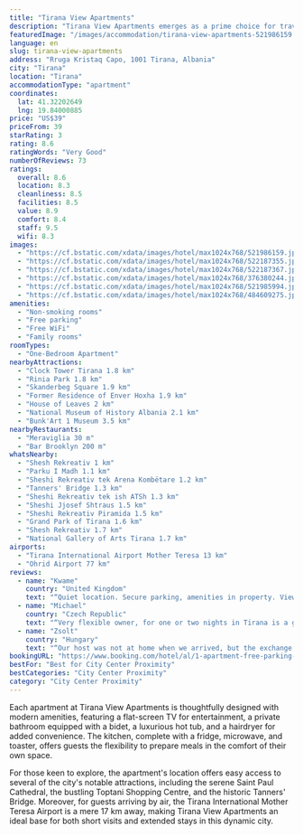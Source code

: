 ```yaml
---
title: "Tirana View Apartments"
description: "Tirana View Apartments emerges as a prime choice for travelers seeking comfort and convenience in the heart of the city."
featuredImage: "/images/accommodation/tirana-view-apartments-521986159.jpg"
language: en
slug: tirana-view-apartments
address: "Rruga Kristaq Capo, 1001 Tirana, Albania"
city: "Tirana"
location: "Tirana"
accommodationType: "apartment"
coordinates:
  lat: 41.32202649
  lng: 19.84000885
price: "US$39"
priceFrom: 39
starRating: 3
rating: 8.6
ratingWords: "Very Good"
numberOfReviews: 73
ratings:
  overall: 8.6
  location: 8.3
  cleanliness: 8.5
  facilities: 8.5
  value: 8.9
  comfort: 8.4
  staff: 9.5
  wifi: 8.3
images:
  - "https://cf.bstatic.com/xdata/images/hotel/max1024x768/521986159.jpg?k=e277c2cb85421d797803a4a7b9574b0fb3b7f11306ca46532e33edf12d272a0a&o=&hp=1"
  - "https://cf.bstatic.com/xdata/images/hotel/max1024x768/522187355.jpg?k=0273f1fff3a0f2c85daf3e80f046ed208959cc01f66afbd062d8566740e43b37&o=&hp=1"
  - "https://cf.bstatic.com/xdata/images/hotel/max1024x768/522187367.jpg?k=ed8e784534e784d5fc5c1e308380fbbaa684adfd04bc91b08112b8336a0d4363&o=&hp=1"
  - "https://cf.bstatic.com/xdata/images/hotel/max1024x768/376380244.jpg?k=8d1083d1cb86d99e011cf8c8397524bb51b32bf4e1d0ec2bf7f489e7275ed2b8&o=&hp=1"
  - "https://cf.bstatic.com/xdata/images/hotel/max1024x768/521985994.jpg?k=95aabb217c68fb104f6d80ffef29c0c23f69c6e6a19dd71c67b87f72d7408b70&o=&hp=1"
  - "https://cf.bstatic.com/xdata/images/hotel/max1024x768/484609275.jpg?k=7d1cb98ea4a3afb6ced48944010d7bcf5fa4d29fa9fe6207322faa88346a8ba9&o=&hp=1"
amenities:
  - "Non-smoking rooms"
  - "Free parking"
  - "Free WiFi"
  - "Family rooms"
roomTypes:
  - "One-Bedroom Apartment"
nearbyAttractions:
  - "Clock Tower Tirana 1.8 km"
  - "Rinia Park 1.8 km"
  - "Skanderbeg Square 1.9 km"
  - "Former Residence of Enver Hoxha 1.9 km"
  - "House of Leaves 2 km"
  - "National Museum of History Albania 2.1 km"
  - "Bunk'Art 1 Museum 3.5 km"
nearbyRestaurants:
  - "Meraviglia 30 m"
  - "Bar Brooklyn 200 m"
whatsNearby:
  - "Shesh Rekreativ 1 km"
  - "Parku I Madh 1.1 km"
  - "Sheshi Rekreativ tek Arena Kombëtare 1.2 km"
  - "Tanners' Bridge 1.3 km"
  - "Sheshi Rekreativ tek ish ATSh 1.3 km"
  - "Sheshi Jjosef Shtraus 1.5 km"
  - "Sheshi Rekreativ Piramida 1.5 km"
  - "Grand Park of Tirana 1.6 km"
  - "Shesh Rekreativ 1.7 km"
  - "National Gallery of Arts Tirana 1.7 km"
airports:
  - "Tirana International Airport Mother Teresa 13 km"
  - "Ohrid Airport 77 km"
reviews:
  - name: "Kwame"
    country: "United Kingdom"
    text: "“Quiet location. Secure parking, amenities in property. View from property. Good location to reach places. Value for money.”"
  - name: "Michael"
    country: "Czech Republic"
    text: "“Very flexible owner, for one or two nights in Tirana is a good solution.”"
  - name: "Zsolt"
    country: "Hungary"
    text: "“Our host was not at home when we arrived, but the exchange of messages went easily and smoothly with her, so we easily got into the apartment in the early afternoon. Accommodation in a great location, very close to the city center of Tirana, only...”"
bookingURL: "https://www.booking.com/hotel/al/1-apartment-free-parking-15-min-from-air-albania-tirana.en-gb.html?aid=8035640"
bestFor: "Best for City Center Proximity"
bestCategories: "City Center Proximity"
category: "City Center Proximity"
---
```


Each apartment at Tirana View Apartments is thoughtfully designed with modern amenities, featuring a flat-screen TV for entertainment, a private bathroom equipped with a bidet, a luxurious hot tub, and a hairdryer for added convenience. The kitchen, complete with a fridge, microwave, and toaster, offers guests the flexibility to prepare meals in the comfort of their own space.

For those keen to explore, the apartment's location offers easy access to several of the city's notable attractions, including the serene Saint Paul Cathedral, the bustling Toptani Shopping Centre, and the historic Tanners' Bridge. Moreover, for guests arriving by air, the Tirana International Mother Teresa Airport is a mere 17 km away, making Tirana View Apartments an ideal base for both short visits and extended stays in this dynamic city.